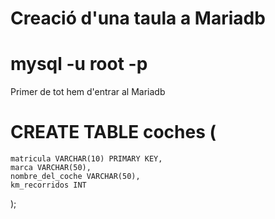 <h1>Creació d'una taula a Mariadb</h1>

# mysql -u root -p
<p> Primer de tot hem d'entrar al Mariadb </p>

# CREATE TABLE coches (
    matricula VARCHAR(10) PRIMARY KEY,
    marca VARCHAR(50),
    nombre_del_coche VARCHAR(50),
    km_recorridos INT
);

<p>  </p>

# 




